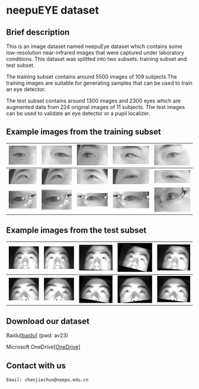 # neepuEYE dataset
## Brief description
This is an image dataset named neepuEye dataset which contains some low-resolution near-infrared images that were captured under laboratory conditions. 
This dataset was splitted into two subsets: training subset and test subset. 

The training subset contains around 5500 images of 109 subjects.The training images are suitable for generating  samples that can be used to train an eye detector.

The test subset contains around 1300 images and 2300 eyes which are augmented data from 224 original images of 11 subjects. The test images can be used to validate an eye detector or a pupil localizer.
## Example images from the training subset 
|![Alt text](/Images/train/1/133_15.jpg)| ![Alt text](/Images/train/1/133_8_2.jpg)| ![Alt text](/Images/train/1/133_25.jpg)| ![Alt text](/Images/train/1/133_26_2.jpg)| ![Alt text](/Images/train/1/133_38.jpg)|
|    :---:    | :---:      | :---:      | :---:      | :---:      |
|![Alt text](/Images/train/2/136_1.jpg)| ![Alt text](/Images/train/2/136_13.jpg)| ![Alt text](/Images/train/2/136_7_2.jpg)| ![Alt text](/Images/train/2/136_37.jpg)| ![Alt text](/Images/train/2/136_37_2.jpg)|
|![Alt text](/Images/train/3/651_1_2.jpg)| ![Alt text](/Images/train/3/651_3_2.jpg)| ![Alt text](/Images/train/3/651_1.jpg)| ![Alt text](/Images/train/3/651_2.jpg)| ![Alt text](/Images/train/3/651_11.jpg)|
## Example images from the test subset
|![Alt text](/Images/test/1/905_5_orig.jpg)| ![Alt text](/Images/test/1/905_5_orig_flip.jpg)| ![Alt text](/Images/test/1/905_5_rotate.jpg)| ![Alt text](/Images/test/1/905_6_rotate.jpg)| ![Alt text](/Images/test/1/905_4_rotate_blur.jpg)|
|    :---:    | :---:      | :---:      | :---:      | :---:      |
|![Alt text](/Images/test/2/915_1_orig.jpg)| ![Alt text](/Images/test/2/915_1_orig_flip.jpg)| ![Alt text](/Images/test/2/915_1_rotate.jpg)| ![Alt text](/Images/test/2/915_1_rotate_blur_flip.jpg)| ![Alt text](/Images/test/2/915_2_rotate_blur.jpg)|
## Download our dataset
Baidu[[baidu]](https://pan.baidu.com/s/1WjVxmZpmuyMWtR4aH5v2nQ)
(pwd: av23)

Microsoft OneDrive[[OneDrive]](https://1drv.ms/u/s!AtAOkdZV4tWGiFqCzVUhGeiOiWS9)

## Contact with us
<pre><code>Email: chenjiechun@neepu.edu.cn</code></pre>
